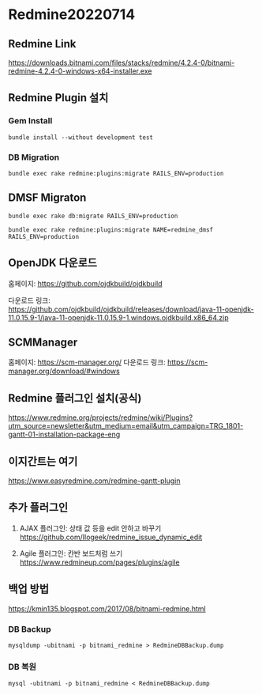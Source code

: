 # Redmine20220714

## Redmine Link

https://downloads.bitnami.com/files/stacks/redmine/4.2.4-0/bitnami-redmine-4.2.4-0-windows-x64-installer.exe

## Redmine Plugin 설치

### Gem Install
```
bundle install --without development test
```


### DB Migration
```
bundle exec rake redmine:plugins:migrate RAILS_ENV=production
```


## DMSF Migraton
```
bundle exec rake db:migrate RAILS_ENV=production
```

```
bundle exec rake redmine:plugins:migrate NAME=redmine_dmsf RAILS_ENV=production
```

## OpenJDK 다운로드
홈페이지: https://github.com/ojdkbuild/ojdkbuild

다운로드 링크: https://github.com/ojdkbuild/ojdkbuild/releases/download/java-11-openjdk-11.0.15.9-1/java-11-openjdk-11.0.15.9-1.windows.ojdkbuild.x86_64.zip

## SCMManager
홈페이지: https://scm-manager.org/
다운로드 링크: https://scm-manager.org/download/#windows


## Redmine 플러그인 설치(공식)
https://www.redmine.org/projects/redmine/wiki/Plugins?utm_source=newsletter&utm_medium=email&utm_campaign=TRG_1801-gantt-01-installation-package-eng

## 이지간트는 여기
https://www.easyredmine.com/redmine-gantt-plugin


## 추가 플러그인
1. AJAX 플러그인: 상태 값 등을 edit 안하고 바꾸기
https://github.com/Ilogeek/redmine_issue_dynamic_edit

2. Agile 플러그인: 칸반 보드처럼 쓰기
https://www.redmineup.com/pages/plugins/agile

## 백업 방법
https://kmin135.blogspot.com/2017/08/bitnami-redmine.html

### DB Backup
```
mysqldump -ubitnami -p bitnami_redmine > RedmineDBBackup.dump
```

### DB 복원
```
mysql -ubitnami -p bitnami_redmine < RedmineDBBackup.dump
```
